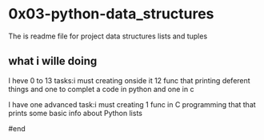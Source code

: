 # 0x03-python-data_structures

The is readme file for project data structures lists and tuples

## what i wille doing

I heve 0 to 13 tasks:i must creating onside it 12 func that printing deferent things and one to complet a code in python and one in c

I have one advanced task:i must creating 1 func in C programming that that prints some basic info about Python lists

#end




